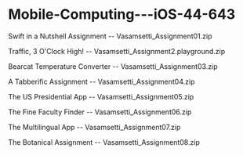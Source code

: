 # Mobile-Computing---iOS-44-643

Swift in a Nutshell Assignment -- Vasamsetti_Assignment01.zip

Traffic, 3 O'Clock High! -- Vasamsetti_Assignment2.playground.zip

Bearcat Temperature Converter -- Vasamsetti_Assignment03.zip

A Tabberific Assignment -- Vasamsetti_Assignment04.zip

The US Presidential App -- Vasamsetti_Assignment05.zip

The Fine Faculty Finder -- Vasamsetti_Assignment06.zip

The Multilingual App -- Vasamsetti_Assignment07.zip

The Botanical Assignment -- Vasamsetti_Assignment08.zip
